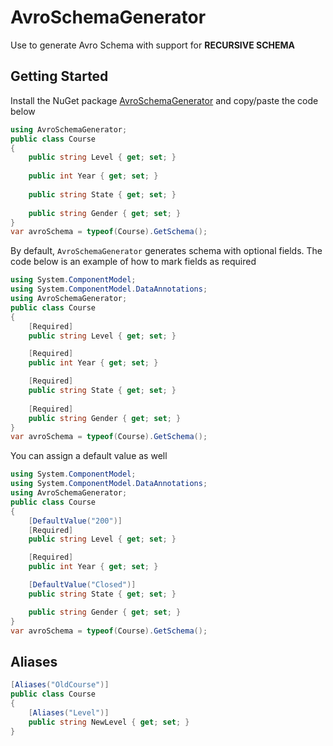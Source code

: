 # AvroSchemaGenerator
Use to generate Avro Schema with support for **RECURSIVE SCHEMA**

## Getting Started
Install the NuGet package [AvroSchemaGenerator](https://www.nuget.org/packages/AvroSchemaGenerator/) and copy/paste the code below 

```csharp
using AvroSchemaGenerator;
public class Course
{
    public string Level { get; set; }
        
    public int Year { get; set; }
        
    public string State { get; set; }
        
    public string Gender { get; set; }
}
var avroSchema = typeof(Course).GetSchema();
```

By default, `AvroSchemaGenerator` generates schema with optional fields. The code below is an example of how to mark fields as required

```csharp
using System.ComponentModel;
using System.ComponentModel.DataAnnotations;
using AvroSchemaGenerator;
public class Course
{
    [Required]
    public string Level { get; set; }

    [Required]
    public int Year { get; set; }

    [Required]
    public string State { get; set; }
        
    [Required]
    public string Gender { get; set; }
}
var avroSchema = typeof(Course).GetSchema();
```

You can assign a default value as well
```csharp
using System.ComponentModel;
using System.ComponentModel.DataAnnotations;
using AvroSchemaGenerator;
public class Course
{
    [DefaultValue("200")]
    [Required]
    public string Level { get; set; }

    [Required]
    public int Year { get; set; }

    [DefaultValue("Closed")]
    public string State { get; set; }

    public string Gender { get; set; }
}
var avroSchema = typeof(Course).GetSchema();
```
## Aliases
```csharp
[Aliases("OldCourse")]
public class Course
{
    [Aliases("Level")]
    public string NewLevel { get; set; }
}
```
